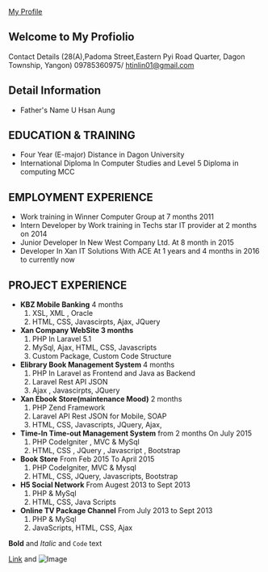 [My Profile]('profile.jpg')

## Welcome to My Profiolio

Contact Details (28(A),Padoma Street,Eastern Pyi Road Quarter, Dagon Township, Yangon)
				09785360975/ htinlin01@gmail.com



## Detail Information
-	Father's Name  U Hsan Aung

## EDUCATION & TRAINING
-	Four Year (E-major) Distance in Dagon University
-	International Diploma In Computer Studies and Level 5 Diploma in computing MCC

## EMPLOYMENT EXPERIENCE
-	Work training in Winner Computer Group at 7 months 2011
-	Intern Developer by Work training in Techs star IT provider at 2 months on 2014
-	Junior Developer In New West Company Ltd. At 8 month in 2015
-	Developer In Xan IT Solutions With ACE At 1 years and 4 months in 2016 to currently now

## PROJECT EXPERIENCE
-	**KBZ Mobile Banking** 4 months
	1. XSL, XML , Oracle
	2. HTML, CSS, Javascirpts, Ajax, JQuery
-	**Xan Company WebSite 3 months**
	1. PHP In Laravel 5.1
	2. MySql, Ajax, HTML, CSS, Javascripts
	3. Custom Package, Custom Code Structure
-	**Elibrary Book Management System** 4 months
	1. PHP In Laravel as Frontend and Java as Backend
	2. Laravel Rest API JSON 
	2. Ajax , Javascirpts, JQuery
-	**Xan Ebook Store(maintenance Mood)** 2 months
	1. PHP Zend Framework 
	2. Laravel API Rest JSON for Mobile, SOAP
	3. HTML, CSS, Javascripts, JQuery, Ajax,  
-	**Time-In Time-out Management System** from 2 months On July 2015
	1. PHP CodeIgniter , MVC & MySql
	2. HTML, CSS , JQuery , Javascript , Bootstrap
-	**Book Store** 				From Feb 2015 To April 2015
	1. PHP CodeIgniter, MVC & Mysql
	2. HTML, CSS, JQuery, Javascripts, Bootstrap
-	**H5 Social Network** 		From Augest 2013 to Sept 2013
	1. PHP & MySql
	2. HTML, CSS, Java Scripts
-	**Online TV Package Channel**	From July 2013 to Sept 2013
	1. PHP & MySql
	2. JavaScripts, HTML, CSS, Ajax







**Bold** and _Italic_ and `Code` text

[Link](url) and ![Image](src)


